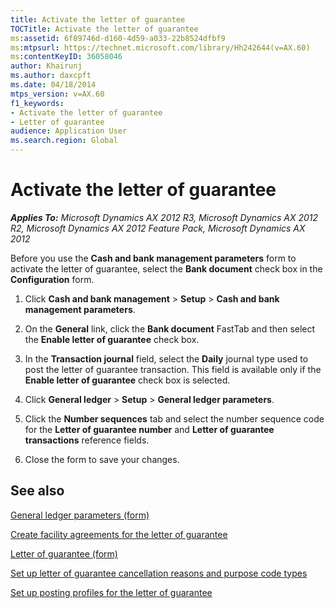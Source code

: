 ```yaml
---
title: Activate the letter of guarantee
TOCTitle: Activate the letter of guarantee
ms:assetid: 6f89746d-d160-4d59-a033-22b8524dfbf9
ms:mtpsurl: https://technet.microsoft.com/library/Hh242644(v=AX.60)
ms:contentKeyID: 36058046
author: Khairunj
ms.author: daxcpft
ms.date: 04/18/2014
mtps_version: v=AX.60
f1_keywords:
- Activate the letter of guarantee
- Letter of guarantee
audience: Application User
ms.search.region: Global
---
```


# Activate the letter of guarantee 


_**Applies To:** Microsoft Dynamics AX 2012 R3, Microsoft Dynamics AX 2012 R2, Microsoft Dynamics AX 2012 Feature Pack, Microsoft Dynamics AX 2012_

Before you use the **Cash and bank management parameters** form to activate the letter of guarantee, select the **Bank document** check box in the **Configuration** form.

1.  Click **Cash and bank management** \> **Setup** \> **Cash and bank management parameters**.

2.  On the **General** link, click the **Bank document** FastTab and then select the **Enable letter of guarantee** check box.

3.  In the **Transaction journal** field, select the **Daily** journal type used to post the letter of guarantee transaction. This field is available only if the **Enable letter of guarantee** check box is selected.

4.  Click **General ledger** \> **Setup** \> **General ledger parameters**.

5.  Click the **Number sequences** tab and select the number sequence code for the **Letter of guarantee number** and **Letter of guarantee transactions** reference fields.

6.  Close the form to save your changes.

## See also

[General ledger parameters (form)](https://technet.microsoft.com/library/aa557286\(v=ax.60\))

[Create facility agreements for the letter of guarantee](create-facility-agreements-for-the-letter-of-guarantee.md)

[Letter of guarantee (form)](https://technet.microsoft.com/library/hh227662\(v=ax.60\))

[Set up letter of guarantee cancellation reasons and purpose code types](set-up-letter-of-guarantee-cancellation-reasons-and-purpose-code-types.md)

[Set up posting profiles for the letter of guarantee](set-up-posting-profiles-for-the-letter-of-guarantee.md)

  


